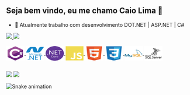 ## Seja bem vindo, eu me chamo Caio Lima 👋


- 🔭 Atualmente trabalho com desenvolvimento DOT.NET | ASP.NET | C#

 <div>
  <a href="https://github.com/caioc-lima">
  <img height="150em" src="https://github-readme-stats.vercel.app/api?username=caioc-lima&show_icons=true&theme=dark&include_all_commits=true&count_private=true"/>  
  <img height="150em" src="https://github-readme-stats.vercel.app/api/top-langs/?username=caioc-lima&layout=compact&langs_count=7&theme=dark"/>
</div>
<div style="display: inline_block"><br>
  <img align="center" alt="Caio-Csharp" height="40" width="50" src="https://raw.githubusercontent.com/devicons/devicon/master/icons/csharp/csharp-original.svg">
  <img align="center" alt="Caio-dot-net-plain-wordmark" height="40" width="50" src="https://raw.githubusercontent.com/devicons/devicon/master/icons/dot-net/dot-net-plain-wordmark.svg">
    <img align="center" alt="Caio-dotnetcore-original" height="40" width="50" src="https://raw.githubusercontent.com/devicons/devicon/master/icons/dotnetcore/dotnetcore-original.svg">  
  <img align="center" alt="Caio-Js" height="40" width="50" src="https://raw.githubusercontent.com/devicons/devicon/master/icons/javascript/javascript-plain.svg">
  <img align="center" alt="Caio-HTML" height="40" width="50" src="https://raw.githubusercontent.com/devicons/devicon/master/icons/html5/html5-original.svg">
  <img align="center" alt="Caio-CSS" height="40" width="50" src="https://raw.githubusercontent.com/devicons/devicon/master/icons/css3/css3-original.svg">
  <img align="center" alt="Caio-Mysql" height="40" width="50" src="https://raw.githubusercontent.com/devicons/devicon/master/icons/mysql/mysql-original-wordmark.svg">
  <img align="center" alt="Caio-Mysql" height="40" width="50" src="https://raw.githubusercontent.com/devicons/devicon/master/icons/microsoftsqlserver/microsoftsqlserver-plain-wordmark.svg">
</div>
  
  ##
 
<div> 
  <a href = "mailto:caioc.lima@outlook.com.br"><img src="https://img.shields.io/badge/-Gmail-%23333?style=for-the-badge&logo=gmail&logoColor=white" target="_blank"></a>
  <a href="https://www.linkedin.com/in/caio-lima-5aa0b4175/" target="_blank"><img src="https://img.shields.io/badge/-LinkedIn-%230077B5?style=for-the-badge&logo=linkedin&logoColor=white" target="_blank"></a> 
 
  ![Snake animation](https://github.com/caioc-lima/caioc-lima/blob/output/github-contribution-grid-snake.svg)
 
</div>
